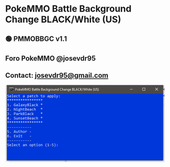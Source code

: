 # PokeMMO Battle Background Change BLACK/White (US)

## 🟢 PMMOBBGC v1.1
##  Foro PokeMMO @josevdr95
##  Contact: josevdr95@gmail.com
![PMMOBBGC](app.png)
